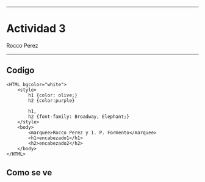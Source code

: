 
---

# Actividad 3

Rocco Perez

---

## Codigo

```
<HTML bgcolor="white">
    <style>
        h1 {color: olive;}
        h2 {color:purple}

        h1,
        h2 {font-family: Broadway, Elephant;}
    </style>
    <body>
        <marquee>Rocco Perez y I. P. Formento</marquee>
        <h1>encabezado1</h1>
        <h2>encabezado2</h2>
    </body>
</HTML>
```

## Como se ve
